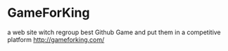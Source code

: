 # GameForKing
a web site witch regroup best Github Game and put them in a competitive platform  http://gameforking.com/
